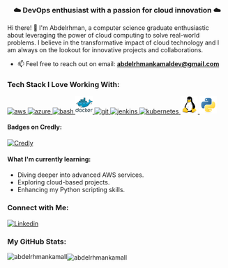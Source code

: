 <h3 align="center">☁️ DevOps enthusiast with a passion for cloud innovation ☁️</h3>

Hi there! 👋 I'm Abdelrhman, a computer science graduate enthusiastic about leveraging the power of cloud computing to solve real-world problems. I believe in the transformative impact of cloud technology and I am always on the lookout for innovative projects and collaborations.

- 📫 Feel free to reach out on email: **abdelrhmankamaldev@gmail.com**

### Tech Stack I Love Working With:
<p align="left"><a href="https://aws.amazon.com" target="_blank" rel="noreferrer"> <img src="https://upload.wikimedia.org/wikipedia/commons/5/5c/AWS_Simple_Icons_AWS_Cloud.svg" alt="aws" width="40" height="40"/> </a> <a href="https://azure.microsoft.com/en-in/" target="_blank" rel="noreferrer"> <img src="https://www.vectorlogo.zone/logos/microsoft_azure/microsoft_azure-icon.svg" alt="azure" width="40" height="40"/> </a> <a href="https://www.gnu.org/software/bash/" target="_blank" rel="noreferrer"> <img src="https://bashlogo.com/img/symbol/png/full_colored_light.png" alt="bash" width="40" height="40"/> </a> <a href="https://www.docker.com/" target="_blank" rel="noreferrer"> <img src="https://raw.githubusercontent.com/devicons/devicon/master/icons/docker/docker-original-wordmark.svg" alt="docker" width="40" height="40"/> </a> <a href="https://git-scm.com/" target="_blank" rel="noreferrer"> <img src="https://www.vectorlogo.zone/logos/git-scm/git-scm-icon.svg" alt="git" width="40" height="40"/> </a> <a href="https://www.jenkins.io" target="_blank" rel="noreferrer"> <img src="https://www.vectorlogo.zone/logos/jenkins/jenkins-icon.svg" alt="jenkins" width="40" height="40"/> </a> <a href="https://kubernetes.io" target="_blank" rel="noreferrer"> <img src="https://www.vectorlogo.zone/logos/kubernetes/kubernetes-icon.svg" alt="kubernetes" width="40" height="40"/> </a> <a href="https://www.linux.org/" target="_blank" rel="noreferrer"> <img src="https://raw.githubusercontent.com/devicons/devicon/master/icons/linux/linux-original.svg" alt="linux" width="40" height="40"/> </a> <a href="https://www.python.org" target="_blank" rel="noreferrer"> <img src="https://raw.githubusercontent.com/devicons/devicon/master/icons/python/python-original.svg" alt="python" width="40" height="40"/> </a></p>

#### Badges on Credly:
<p align="left">
    <a href="https://www.credly.com/users/abdelrhman-mohammed-kamal.f6978464" target="blank">
        <img align="center" src="https://images.credly.com/images/c4689f29-3940-42ca-823e-340ea05dd936/blob" alt="Credly" height="40" width="40" />
    </a>
</p>


#### What I'm currently learning:
- Diving deeper into advanced AWS services.
- Exploring cloud-based projects.
- Enhancing my Python scripting skills.

### Connect with Me:
<p align="left">
    <a href="https://www.linkedin.com/in/abdelrhmankamal/" target="blank">
        <img align="center" src="https://static-00.iconduck.com/assets.00/linkedin-original-icon-512x512-myo6evy9.png" alt="Linkedin" height="40" width="40" />
    </a>
</p>

### My GitHub Stats:
<p>
    <img align="left" src="https://github-readme-stats.vercel.app/api/top-langs?username=abdelrhmankamall&show_icons=true&locale=en&layout=compact" alt="abdelrhmankamall" />
    <img align="center" src="https://github-readme-stats.vercel.app/api?username=abdelrhmankamall&show_icons=true&locale=en" alt="abdelrhmankamall" />
</p>
